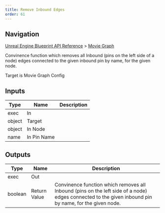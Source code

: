 ```yaml
---
title: Remove Inbound Edges
order: 61
---
```

## Navigation

[Unreal Engine Blueprint API Reference](https://dev.epicgames.com/documentation/en-us/unreal-engine/BlueprintAPI) > [Movie Graph](https://dev.epicgames.com/documentation/en-us/unreal-engine/BlueprintAPI/MovieGraph)

Convinence function which removes all Inbound (pins on the left side of a node) edges connected to the given inbound pin by name, for the given node.

Target is Movie Graph Config

## Inputs

| Type | Name | Description |
| --- | --- | --- |
| exec | In |  |
| object | Target |  |
| object | In Node |  |
| name | In Pin Name |  |

## Outputs

| Type | Name | Description |
| --- | --- | --- |
| exec | Out |  |
| boolean | Return Value | Convinence function which removes all Inbound (pins on the left side of a node) edges connected to the given inbound pin by name, for the given node. |
